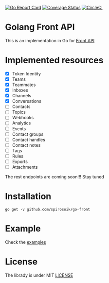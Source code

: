 [![Go Report Card](https://goreportcard.com/badge/github.com/spirosoik/go-front)](https://goreportcard.com/report/github.com/spirosoik/go-front)
[![Coverage Status](https://coveralls.io/repos/github/spirosoik/go-front/badge.svg?branch=master)](https://coveralls.io/github/spirosoik/go-front?branch=master)
[![CircleCI](https://circleci.com/gh/spirosoik/go-front.svg?style=svg)](https://circleci.com/gh/spirosoik/go-front)

# Golang Front API

This is an implementation in Go for [Front API](https://dev.frontapp.com/)

# Implemented resources

- [x] Token Identity
- [x] Teams
- [x] Teammates
- [x] Inboxes
- [x] Channels
- [x] Conversations
- [ ] Contacts
- [ ] Topics
- [ ] Webhooks
- [ ] Analytics
- [ ] Events
- [ ] Contact groups
- [ ] Contact handles
- [ ] Contact notes
- [ ] Tags
- [ ] Rules
- [ ] Exports
- [ ] Attachments

The rest endpoints are coming soon!!! Stay tuned

# Installation

```
go get -v github.com/spirosoik/go-front
```

# Example

Check the [examples](./_examples)

# License

The librady is under MIT [LICENSE](./LICENSE)